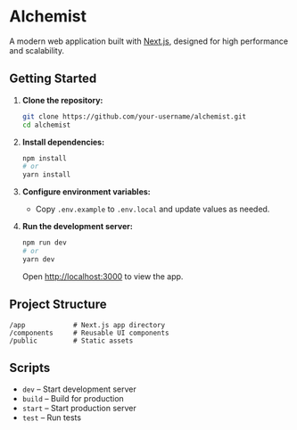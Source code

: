 # Alchemist

A modern web application built with [Next.js](https://nextjs.org/), designed for high performance and scalability.


## Getting Started

1. **Clone the repository:**
    ```bash
    git clone https://github.com/your-username/alchemist.git
    cd alchemist
    ```

2. **Install dependencies:**
    ```bash
    npm install
    # or
    yarn install
    ```

3. **Configure environment variables:**
    - Copy `.env.example` to `.env.local` and update values as needed.

4. **Run the development server:**
    ```bash
    npm run dev
    # or
    yarn dev
    ```
    Open [http://localhost:3000](http://localhost:3000) to view the app.

## Project Structure

```
/app            # Next.js app directory
/components     # Reusable UI components
/public         # Static assets
```

## Scripts

- `dev` – Start development server
- `build` – Build for production
- `start` – Start production server
- `test` – Run tests





